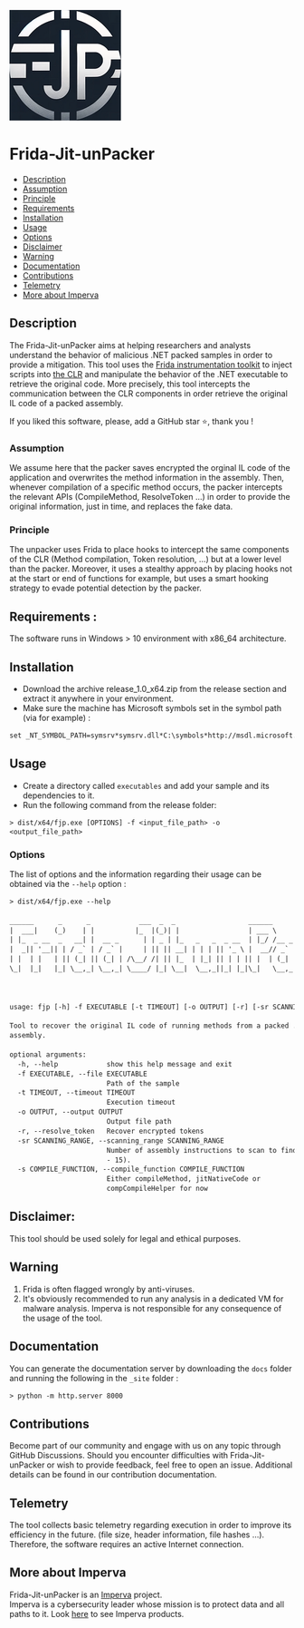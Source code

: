 
![Frida Jit Unpacker Logo](images/logo_small.png)

# Frida-Jit-unPacker

- [Description](#description)
- [Assumption](#assumption)
- [Principle](#principle)
- [Requirements](#requirements)
- [Installation](#installation)
- [Usage](#usage)
- [Options](#options)
- [Disclaimer](#disclaimer)
- [Warning](#warning)
- [Documentation](#documentation)
- [Contributions](#contributions)
- [Telemetry](#telemetry)
- [More about Imperva](#more-about-imperva)

## Description
The Frida-Jit-unPacker aims at helping researchers and analysts understand the behavior of malicious .NET packed samples in order to provide a mitigation. 
This tool uses the [Frida instrumentation toolkit](https://frida.re/) to inject scripts into [the CLR](https://en.wikipedia.org/wiki/Common_Language_Runtime) and manipulate the behavior of the .NET executable to retrieve the original code.
More precisely, this tool intercepts the communication between the CLR components in order retrieve the original IL code of a packed assembly.

If you liked this software, please, add a GitHub star ⭐️, thank you !

### Assumption
We assume here that the packer saves encrypted the orginal IL code of the application and overwrites the method information in the assembly. Then, whenever compilation of a specific method occurs, the packer intercepts the relevant APIs (CompileMethod, ResolveToken ...) in order to provide the original information, just in time, and replaces the fake data.

### Principle
The unpacker uses Frida to place hooks to intercept the same components of the CLR (Method compilation, Token resolution, ...) but at a lower level than the packer. Moreover, it uses a stealthy approach by placing hooks not at the start or end of functions for example, but uses a smart hooking strategy to evade potential detection by the packer. 

## Requirements :
The software runs in Windows > 10 environment with x86_64 architecture.


## Installation
- Download the archive release_1.0_x64.zip from the release section and extract it anywhere in your environment.
- Make sure the machine has Microsoft symbols set in the symbol path (via for example) : 
```txt
set _NT_SYMBOL_PATH=symsrv*symsrv.dll*C:\symbols*http://msdl.microsoft.com/download/symbols
```

## Usage
- Create a directory called `executables` and add your sample and its dependencies to it. 
- Run the following command from the release folder:
```shell
> dist/x64/fjp.exe [OPTIONS] -f <input_file_path> -o <output_file_path>
```

### Options
The list of options and the information regarding their usage can be obtained via the `--help` option :
```txt
> dist/x64/fjp.exe --help

______      _      _            ___  _  _                  ______             _
|  ___|    (_)    | |          |_  |(_)| |                 | ___ \           | |
| |_  _ __  _   __| |  __ _      | | _ | |_   _   _  _ __  | |_/ /__ _   ___ | | __ ___  _ __
|  _|| '__|| | / _` | / _` |     | || || __| | | | || '_ \ |  __// _` | / __|| |/ // _ \| '__|
| |  | |   | || (_| || (_| | /\__/ /| || |_  | |_| || | | || |  | (_| || (__ |   <|  __/| |
\_|  |_|   |_| \__,_| \__,_| \____/ |_| \__|  \__,_||_| |_|\_|   \__,_| \___||_|\_\___||_|
 
 
 
usage: fjp [-h] -f EXECUTABLE [-t TIMEOUT] [-o OUTPUT] [-r] [-sr SCANNING_RANGE] [-s COMPILE_FUNCTION] [-l]
 
Tool to recover the original IL code of running methods from a packed .NET
assembly.
 
optional arguments:
  -h, --help            show this help message and exit
  -f EXECUTABLE, --file EXECUTABLE
                        Path of the sample
  -t TIMEOUT, --timeout TIMEOUT
                        Execution timeout
  -o OUTPUT, --output OUTPUT
                        Output file path
  -r, --resolve_token   Recover encrypted tokens
  -sr SCANNING_RANGE, --scanning_range SCANNING_RANGE
                        Number of assembly instructions to scan to find hook address (0
                        - 15).
  -s COMPILE_FUNCTION, --compile_function COMPILE_FUNCTION
                        Either compileMethod, jitNativeCode or
                        compCompileHelper for now
```
 

## Disclaimer:
This tool should be used solely for legal and ethical purposes.

## Warning
1. Frida is often flagged wrongly by anti-viruses. 
2. It's obviously recommended to run any analysis in a dedicated VM for malware analysis. Imperva is not responsible for any consequence of the usage of the tool. 

## Documentation
You can generate the documentation server by downloading the `docs` folder and running the following in the `_site` folder :
```txt
> python -m http.server 8000
```

## Contributions
Become part of our community and engage with us on any topic through GitHub Discussions. 
Should you encounter difficulties with Frida-Jit-unPacker or wish to provide feedback, feel free to open an issue. Additional details can be found in our contribution documentation.

## Telemetry
The tool collects basic telemetry regarding execution in order to improve its efficiency in the future. (file size, header information, file hashes ...). Therefore, the software requires an active Internet connection.

## More about Imperva

Frida-Jit-unPacker is an [Imperva](https://imperva.com) project.  
Imperva is a cybersecurity leader whose mission is to protect data and all paths to it. 
Look [here](https://www.imperva.com/) to see Imperva products.

